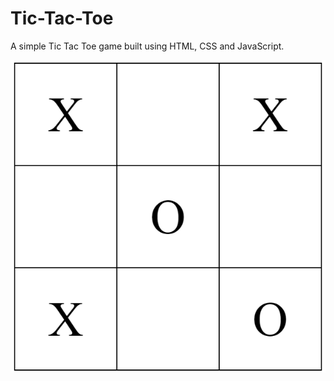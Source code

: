 # Tic-Tac-Toe

A simple Tic Tac Toe game built using HTML, CSS and JavaScript.

![image info](Tic-Tac-Toe.png)
